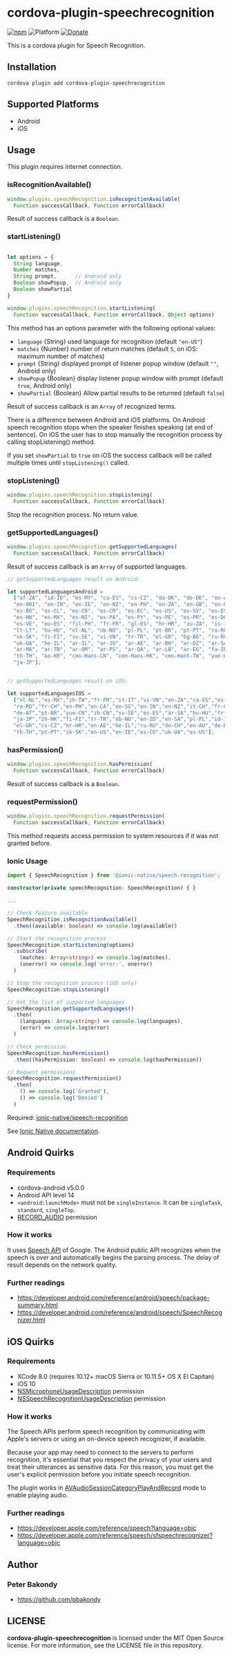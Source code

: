 # cordova-plugin-speechrecognition

[![npm](https://img.shields.io/npm/v/cordova-plugin-speechrecognition.svg)](https://www.npmjs.com/package/cordova-plugin-speechrecognition)
![Platform](https://img.shields.io/badge/platform-android%20%7C%20ios-lightgrey.svg)
[![Donate](https://img.shields.io/badge/Donate-PayPal-green.svg)](https://www.paypal.com/cgi-bin/webscr?cmd=_s-xclick&hosted_button_id=R7STJ6V2PNEMA)

This is a cordova plugin for Speech Recognition.


## Installation

```
cordova plugin add cordova-plugin-speechrecognition
```

## Supported Platforms

- Android
- iOS

## Usage

This plugin requires internet connection.

### isRecognitionAvailable()

```js
window.plugins.speechRecognition.isRecognitionAvailable(
  Function successCallback, Function errorCallback)
```

Result of success callback is a `Boolean`.

### startListening()

```js

let options = {
  String language,
  Number matches,
  String prompt,      // Android only
  Boolean showPopup,  // Android only
  Boolean showPartial 
}

window.plugins.speechRecognition.startListening(
  Function successCallback, Function errorCallback, Object options)
```

This method has an options parameter with the following optional values:

- `language` {String} used language for recognition (default `"en-US"`)
- `matches` {Number} number of return matches (default `5`, on iOS: maximum number of matches)
- `prompt` {String} displayed prompt of listener popup window (default `""`, Android only)
- `showPopup` {Boolean} display listener popup window with prompt (default `true`, Android only)
- `showPartial` {Boolean} Allow partial results to be returned (default `false`)

Result of success callback is an `Array` of recognized terms.

There is a difference between Android and iOS platforms. On Android speech recognition stops when the speaker finishes speaking (at end of sentence). On iOS the user has to stop manually the recognition process by calling stopListening() method.

If you set `showPartial` to `true` on iOS the success callback will be called multiple times until `stopListening()` called.

### stopListening()

```js
window.plugins.speechRecognition.stopListening(
  Function successCallback, Function errorCallback)
```

Stop the recognition process. No return value.

### getSupportedLanguages()

```js
window.plugins.speechRecognition.getSupportedLanguages(
  Function successCallback, Function errorCallback)
```

Result of success callback is an `Array` of supported languages.

```js
// getSupportedLanguages result on Android:

let supportedLanguagesAndroid =
  ["af-ZA", "id-ID", "ms-MY", "ca-ES", "cs-CZ", "da-DK", "de-DE", "en-AU", "en-CA",
  "en-001", "en-IN", "en-IE", "en-NZ", "en-PH", "en-ZA", "en-GB", "en-US", "es-AR",
  "es-BO", "es-CL", "es-CO", "es-CR", "es-EC", "es-US", "es-SV", "es-ES", "es-GT",
  "es-HN", "es-MX", "es-NI", "es-PA", "es-PY", "es-PE", "es-PR", "es-DO", "es-UY",
  "es-VE", "eu-ES", "fil-PH", "fr-FR", "gl-ES", "hr-HR", "zu-ZA", "is-IS", "it-IT",
  "lt-LT", "hu-HU", "nl-NL", "nb-NO", "pl-PL", "pt-BR", "pt-PT", "ro-RO", "sl-SI",
  "sk-SK", "fi-FI", "sv-SE", "vi-VN", "tr-TR", "el-GR", "bg-BG", "ru-RU", "sr-RS",
  "uk-UA", "he-IL", "ar-IL", "ar-JO", "ar-AE", "ar-BH", "ar-DZ", "ar-SA", "ar-KW",
  "ar-MA", "ar-TN", "ar-OM", "ar-PS", "ar-QA", "ar-LB", "ar-EG", "fa-IR", "hi-IN",
  "th-TH", "ko-KR", "cmn-Hans-CN", "cmn-Hans-HK", "cmn-Hant-TW", "yue-Hant-HK",
  "ja-JP"];


// getSupportedLanguages result on iOS:

let supportedLanguagesIOS =
  ["nl-NL","es-MX","zh-TW","fr-FR","it-IT","vi-VN","en-ZA","ca-ES","es-CL","ko-KR",
  "ro-RO","fr-CH","en-PH","en-CA","en-SG","en-IN","en-NZ","it-CH","fr-CA","da-DK",
  "de-AT","pt-BR","yue-CN","zh-CN","sv-SE","es-ES","ar-SA","hu-HU","fr-BE","en-GB",
  "ja-JP","zh-HK","fi-FI","tr-TR","nb-NO","en-ID","en-SA","pl-PL","id-ID","ms-MY",
  "el-GR","cs-CZ","hr-HR","en-AE","he-IL","ru-RU","de-CH","en-AU","de-DE","nl-BE",
  "th-TH","pt-PT","sk-SK","en-US","en-IE","es-CO","uk-UA","es-US"];

```

### hasPermission()

```js
window.plugins.speechRecognition.hasPermission(
  Function successCallback, Function errorCallback)
```

Result of success callback is a `Boolean`.

### requestPermission()

```js
window.plugins.speechRecognition.requestPermission(
  Function successCallback, Function errorCallback)
```

This method requests access permission to system resources if it was not granted before.


### Ionic Usage

```typescript
import { SpeechRecognition } from '@ionic-native/speech-recognition';

constructor(private speechRecognition: SpeechRecognition) { }

...

// Check feature available
SpeechRecognition.isRecognitionAvailable()
  .then((available: boolean) => console.log(available))

// Start the recognition process
SpeechRecognition.startListening(options)
  .subscribe(
    (matches: Array<string>) => console.log(matches),
    (onerror) => console.log('error:', onerror)
  )

// Stop the recognition process (iOS only)
SpeechRecognition.stopListening()

// Get the list of supported languages
SpeechRecognition.getSupportedLanguages()
  .then(
    (languages: Array<string>) => console.log(languages),
    (error) => console.log(error)
  )

// Check permission
SpeechRecognition.hasPermission()
  .then((hasPermission: boolean) => console.log(hasPermission))

// Request permissions
SpeechRecognition.requestPermission()
  .then(
    () => console.log('Granted'),
    () => console.log('Denied')
  )
```

Required: [ionic-native/speech-recognition](https://www.npmjs.com/package/@ionic-native/speech-recognition)

See [Ionic Native documentation](https://ionicframework.com/docs/native/speech-recognition/).


## Android Quirks

### Requirements

- cordova-android v5.0.0
- Android API level 14
- `<android:launchMode>` must not be `singleInstance`. It can be `singleTask`, `standard`, `singleTop`.
- [RECORD_AUDIO](https://developer.android.com/reference/android/Manifest.permission.html#RECORD_AUDIO) permission

### How it works

It uses [Speech API](https://cloud.google.com/speech/) of Google. The Android public API recognizes when the speech is over and automatically begins the parsing process. The delay of result depends on the network quality.

### Further readings

- https://developer.android.com/reference/android/speech/package-summary.html
- https://developer.android.com/reference/android/speech/SpeechRecognizer.html

## iOS Quirks

### Requirements

- XCode 8.0 (requires 10.12+ macOS Sierra or 10.11.5+ OS X El Capitan)
- iOS 10
- [NSMicrophoneUsageDescription](https://developer.apple.com/library/content/documentation/General/Reference/InfoPlistKeyReference/Articles/CocoaKeys.html#//apple_ref/doc/uid/TP40009251-SW25) permission
- [NSSpeechRecognitionUsageDescription](https://developer.apple.com/library/content/documentation/General/Reference/InfoPlistKeyReference/Articles/CocoaKeys.html#//apple_ref/doc/uid/TP40009251-SW52) permission

### How it works

The Speech APIs perform speech recognition by communicating with Apple's servers or using an on-device speech recognizer, if available.

Because your app may need to connect to the servers to perform recognition, it's essential that you respect the privacy of your users and treat their utterances as sensitive data. For this reason, you must get the user's explicit permission before you initiate speech recognition.

The plugin works in [AVAudioSessionCategoryPlayAndRecord](https://developer.apple.com/reference/avfoundation/avaudiosessioncategoryplayandrecord) mode to enable playing audio.


### Further readings

- https://developer.apple.com/reference/speech?language=objc
- https://developer.apple.com/reference/speech/sfspeechrecognizer?language=objc

## Author

### Peter Bakondy

- https://github.com/pbakondy


## LICENSE

**cordova-plugin-speechrecognition** is licensed under the MIT Open Source license. For more information, see the LICENSE file in this repository.

